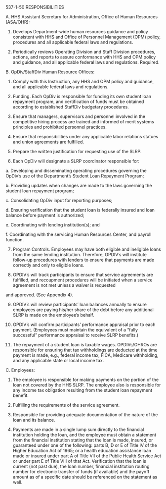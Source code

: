 
537-1-50	RESPONSIBILITIES

A.	HHS Assistant Secretary for Administration, Office of Human Resources (ASA/OHR):

1.	Develops Department-wide human resources guidance and policy consistent with HHS and Office of Personnel Management (OPM) policy, procedures and all applicable federal laws and regulations.

2.	Periodically reviews Operating Division and Staff Division procedures, actions, and reports to assure conformance with HHS and OPM policy and guidance, and all applicable federal laws and regulations. Required.

B.	OpDiv/StaffDiv Human Resource Offices:

1.	Comply with this Instruction, any HHS and OPM policy and guidance, and all applicable federal laws and regulations.

2.	Funding.  Each OpDiv is responsible for funding its own student loan repayment program, and certification of funds must be obtained according to established StaffDiv budgetary procedures.

3.	Ensure that managers, supervisors and personnel involved in the competitive hiring process are trained and informed of merit systems principles and prohibited personnel practices.  

4.	Ensure that responsibilities under any applicable labor relations statues and union agreements are fulfilled.

5.	Prepare the written justification for requesting use of the SLRP.

6.	Each OpDiv will designate a SLRP coordinator responsible for:

a.	Developing and disseminating operating procedures governing the OpDiv’s use of the Department’s Student Loan Repayment Program;

b.	Providing updates when changes are made to the laws governing the student loan repayment program;

c.	Consolidating OpDiv input for reporting purposes;

d.	Ensuring verification that the student loan is federally insured and loan balance before payment is authorized;

e.	Coordinating with lending institution(s); and

f.	Coordinating with the servicing Human Resources Center, and payroll function.  

7.	Program Controls.  Employees may have both eligible and ineligible loans from the same lending institution.  Therefore, OPDIV’s will institute follow-up procedures with lenders to ensure that payments are made correctly and only to eligible loans.

8.	OPDIV’s will track participants to ensure that service agreements are fulfilled, and recoupment 
procedures will be initiated when a service agreement is not met unless a waiver is requested 


and approved. (See Appendix 4).

9.	OPDIV’s will review participants’ loan balances annually to ensure employees are paying his/her share of the debt before any additional SLRP is made on the employee’s behalf.

10.	OPDIV’s will confirm participants’ performance appraisal prior to each payment.  (Employees must maintain the equivalent of a “fully successful” performance appraisal to receive SLRP benefits.)  

11.	The repayment of a student loan is taxable wages.  OPDIVs/OHROs are responsible for ensuring that tax withholdings are deducted at the time payment is made, e.g., federal income tax, FICA, Medicare withholding, and any applicable state or local income tax.  

C.	Employees:

1.	The employee is responsible for making payments on the portion of the loan not covered by the HHS SLRP.  The employee also is responsible for any income tax obligation resulting from the student loan repayment benefit. 

2.	Fulfilling the requirements of the service agreement.

3.	Responsible for providing adequate documentation of the nature of the loan and its balance.

4.	Payments are made in a single lump sum directly to the financial institution holding the loan, and the employee must obtain a statement from the financial institution stating that the loan is made, insured, or guaranteed under one of the following:  parts B, D or E of Title IV of the Higher Education Act of 1965; or a health education assistance loan made or insured under part A of Title VII of the Public Health Service Act or under part E of Title VIII of that Act.  Verification that the loan is current (not past due), the loan number, financial institution routing number for electronic transfer of funds (if available) and the payoff amount as of a specific date should be referenced on the statement as well.
